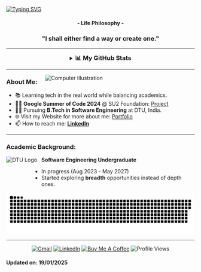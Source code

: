 [![Typing SVG](https://readme-typing-svg.herokuapp.com?color=FF3670&size=35&center=true&vCenter=true&width=1000&lines=Welcome+to+my+GitHub+profile!;My+name+is+Ujjawal+Agrawal;I'm+Software+Engineering+Student)](https://git.io/typing-svg)

<h4 align="center">- Life Philosophy -</h4>
<h3 align="center">"I shall either find a way or create one."</h3>

---

<div align="center">
  <details>
    <summary><h3 style="display: inline;">📊 My GitHub Stats</h3></summary>
    <div>
      <img src="http://github-profile-summary-cards.vercel.app/api/cards/profile-details?username=ujjawal179&theme=radical">
      <img src="https://github-readme-stats-black-tau-22.vercel.app/api?username=ujjawal179&theme=radical&hide_border=true&count_private=true">
      <img src="http://github-profile-summary-cards.vercel.app/api/cards/productive-time?username=ujjawal179&utcOffset=5.30&theme=radical">
      <img src="http://github-profile-summary-cards.vercel.app/api/cards/most-commit-language?username=ujjawal179&theme=radical">
      <img src="http://github-profile-summary-cards.vercel.app/api/cards/repos-per-language?username=ujjawal179&theme=radical">
    </div>
  </details>
</div>

---

<img src="https://raw.githubusercontent.com/MicaelliMedeiros/micaellimedeiros/master/image/computer-illustration.png" min-width="400px" max-width="400px" width="400px" align="right" alt="Computer Illustration">

### About Me:

- 📚 Learning tech in the real world while balancing academics.
- 👨‍💻 **Google Summer of Code 2024** @ SU2 Foundation: [Project](https://ujjawal179.github.io/gsoc24)
- 👨‍🎓 Pursuing **B.Tech in Software Engineering** at DTU, India.
- 🌐 Visit my Website for more about me: [Portfolio](https://ujjawal179.github.io/)
- 📫 How to reach me: **[LinkedIn](https://www.linkedin.com/in/ujjawal-agrawal179)**

---

### Academic Background:

[<img align="left" height="94px" width="94px" alt="DTU Logo" src="https://upload.wikimedia.org/wikipedia/en/b/b5/DTU%2C_Delhi_official_logo.png"/>](https://www.dtu.ac.in/)
**Software Engineering Undergraduate**  
- In progress (Aug 2023 - May 2027)  
- Started exploring **breadth** opportunities instead of depth ones.


<picture>
  <source media="(prefers-color-scheme: dark)" srcset="https://raw.githubusercontent.com/ujjawal179/ujjawal179/output/github-contribution-grid-snake-dark.svg">
  <source media="(prefers-color-scheme: light)" srcset="https://raw.githubusercontent.com/ujjawal179/ujjawal179/output/github-contribution-grid-snake.svg">
  <img alt="GitHub Contribution Graph Animation" src="https://raw.githubusercontent.com/ujjawal179/ujjawal179/output/github-contribution-grid-snake.svg">
</picture>

---

<div align="center">
<a href="mailto:ujjawal.agrawal179@gmail.com"><img loading="lazy" src="https://img.shields.io/badge/Gmail-D14836?style=for-the-badge&logo=gmail&logoColor=white" alt="Gmail"></a>
<a href="https://www.linkedin.com/in/ujjawal-agrawal179/" target="_blank"><img loading="lazy" src="https://img.shields.io/badge/-LinkedIn-%230077B5?style=for-the-badge&logo=linkedin&logoColor=white" alt="LinkedIn"></a>
<a href="https://buymeacoffee.com/ujjawalagrr" target="_blank"><img loading="lazy" src="https://www.buymeacoffee.com/assets/img/custom_images/purple_img.png" alt="Buy Me A Coffee" style="height:28px;"></a>
<img src="https://komarev.com/ghpvc/?username=ujjawal179&label=Profile%20views&color=FF3670&style=for-the-badge" alt="Profile Views">
</div>


#### Updated on: 19/01/2025
